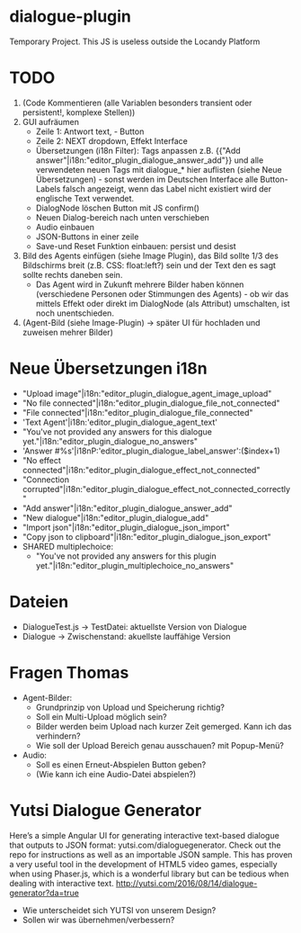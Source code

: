 # dialogue-plugin
 Temporary Project. This JS is useless outside the Locandy Platform

# TODO
  1. (Code Kommentieren (alle Variablen besonders transient oder persistent!, komplexe Stellen))
  1. GUI aufräumen
     * Zeile 1: Antwort text, - Button
     * Zeile 2: NEXT dropdown, Effekt Interface
     * Übersetzungen (i18n Filter): Tags anpassen z.B. {{"Add answer"|i18n:"editor_plugin_dialogue_answer_add"}} und alle verwendeten neuen Tags mit dialogue_* hier auflisten (siehe Neue Übersetzungen) - sonst werden im Deutschen Interface alle Button-Labels falsch angezeigt, wenn das Label nicht existiert wird der englische Text verwendet.
     * DialogNode löschen Button mit JS confirm()
     * Neuen Dialog-bereich nach unten verschieben
     * Audio einbauen
     * JSON-Buttons in einer zeile
     * Save-und Reset Funktion einbauen: persist und desist
  1. Bild des Agents einfügen (siehe Image Plugin), das Bild sollte 1/3 des Bildschirms breit (z.B. CSS: float:left?) sein und der Text den es sagt sollte rechts daneben sein.
     * Das Agent wird in Zukunft mehrere Bilder haben können (verschiedene Personen oder Stimmungen des Agents) - ob wir das mittels Effekt oder direkt im DialogNode (als Attribut) umschalten, ist noch unentschieden.
  1. (Agent-Bild (siehe Image-Plugin) -> später UI für hochladen und zuweisen mehrer Bilder)

# Neue Übersetzungen i18n
  * "Upload image"|i18n:"editor_plugin_dialogue_agent_image_upload"
  * "No file connected"|i18n:"editor_plugin_dialogue_file_not_connected"
  * "File connected"|i18n:"editor_plugin_dialogue_file_connected"
  * 'Text Agent\'|i18n:\'editor_plugin_dialogue_agent_text\'
  * "You\'ve not provided any answers for this dialogue yet."|i18n:"editor_plugin_dialogue_no_answers"
  * 'Answer #%s\'|i18nP:\'editor_plugin_dialogue_label_answer\':($index+1)
  * "No effect connected"|i18n:"editor_plugin_dialogue_effect_not_connected"
  * "Connection corrupted"|i18n:"editor_plugin_dialogue_effect_not_connected_correctly"
  * "Add answer"|i18n:"editor_plugin_dialogue_answer_add"
  * "New dialogue"|i18n:"editor_plugin_dialogue_add"
  * "Import json"|i18n:"editor_plugin_dialogue_json_import"
  * "Copy json to clipboard"|i18n:"editor_plugin_dialogue_json_export"
  *  SHARED multiplechoice:
     * "You\'ve not provided any answers for this plugin yet."|i18n:"editor_plugin_multiplechoice_no_answers"

# Dateien
 * DialogueTest.js -> TestDatei: aktuellste Version von Dialogue
 * Dialogue -> Zwischenstand: akuellste lauffähige Version

# Fragen Thomas
 * Agent-Bilder: 
   * Grundprinzip von Upload und Speicherung richtig?
   * Soll ein Multi-Upload möglich sein?
   * Bilder werden beim Upload nach kurzer Zeit gemerged. Kann ich das verhindern?
   * Wie soll der Upload Bereich genau ausschauen? mit Popup-Menü?
 * Audio:
   * Soll es einen Erneut-Abspielen Button geben?
   * (Wie kann ich eine Audio-Datei abspielen?)

# Yutsi Dialogue Generator
 Here’s a simple Angular UI for generating interactive text-based dialogue that outputs to JSON format: yutsi.com/dialoguegenerator. Check out the repo for instructions as well as an importable JSON sample. This has proven a very useful tool in the development of HTML5 video games, especially when using Phaser.js, which is a wonderful library but can be tedious when dealing with interactive text. http://yutsi.com/2016/08/14/dialogue-generator?da=true

  * Wie unterscheidet sich YUTSI von unserem Design?
  * Sollen wir was übernehmen/verbessern?

